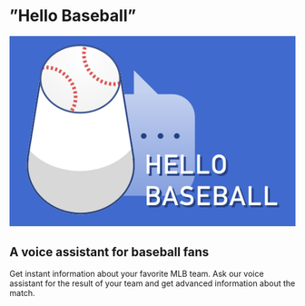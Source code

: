 # ”Hello Baseball”

<p align="center">
  <img src="logos/hello-baseball_3x2.png"/>
</p>

## A voice assistant for baseball fans

Get instant information about your favorite MLB team.
Ask our voice assistant for the result of your team and get advanced information about the match.


